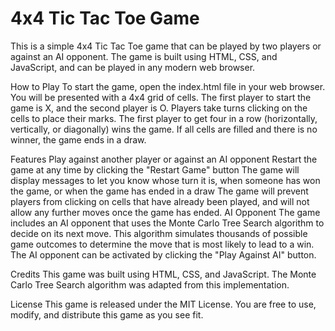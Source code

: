 # 4x4 Tic Tac Toe Game
This is a simple 4x4 Tic Tac Toe game that can be played by two players or against an AI opponent. The game is built using HTML, CSS, and JavaScript, and can be played in any modern web browser.

How to Play
To start the game, open the index.html file in your web browser. You will be presented with a 4x4 grid of cells. The first player to start the game is X, and the second player is O. Players take turns clicking on the cells to place their marks. The first player to get four in a row (horizontally, vertically, or diagonally) wins the game. If all cells are filled and there is no winner, the game ends in a draw.

Features
Play against another player or against an AI opponent
Restart the game at any time by clicking the "Restart Game" button
The game will display messages to let you know whose turn it is, when someone has won the game, or when the game has ended in a draw
The game will prevent players from clicking on cells that have already been played, and will not allow any further moves once the game has ended.
AI Opponent
The game includes an AI opponent that uses the Monte Carlo Tree Search algorithm to decide on its next move. This algorithm simulates thousands of possible game outcomes to determine the move that is most likely to lead to a win. The AI opponent can be activated by clicking the "Play Against AI" button.

Credits
This game was built using HTML, CSS, and JavaScript. The Monte Carlo Tree Search algorithm was adapted from this implementation.

License
This game is released under the MIT License. You are free to use, modify, and distribute this game as you see fit.





